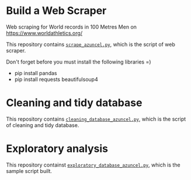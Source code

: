 # Build a Web Scraper

Web scraping for World records in 100 Metres Men on https://www.worldathletics.org/ 

This repository contains [`scrape_azuncel.py`](https://github.com/azuncel/Portfolio-Data-Science/blob/main/scrape_azuncel.py), which is the script of web scraper.

Don't forget before you must install the following libraries =) 

- pip install pandas 
- pip install requests beautifulsoup4


# Cleaning and tidy database
This repository contains [`cleaning_database_azuncel.py`](https://github.com/azuncel/Portfolio-Data-Science/blob/main/cleaning_database_azuncel.py), which is the script of cleaning and tidy database.


# Exploratory analysis

This repository containst [`exploratory_database_azuncel.py`](https://github.com/azuncel/Portfolio-Data-Science/blob/main/exploratory_database_azuncel.py), which is the sample script built.